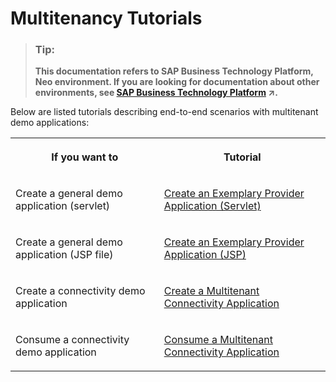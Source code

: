 <!-- loio39be2d25d25148cea4c11058f6a83d87 -->

# Multitenancy Tutorials



> ### Tip:  
> **This documentation refers to SAP Business Technology Platform, Neo environment. If you are looking for documentation about other environments, see [SAP Business Technology Platform](https://help.sap.com/viewer/65de2977205c403bbc107264b8eccf4b/Cloud/en-US/6a2c1ab5a31b4ed9a2ce17a5329e1dd8.html "SAP Business Technology Platform (SAP BTP) is an integrated offering comprised of four technology portfolios: database and data management, application development and integration, analytics, and intelligent technologies. The platform offers users the ability to turn data into business value, compose end-to-end business processes, and build and extend SAP applications quickly.") :arrow_upper_right:.**



Below are listed tutorials describing end-to-end scenarios with multitenant demo applications:




<table>
<tr>
<th valign="top">

If you want to



</th>
<th valign="top">

Tutorial



</th>
</tr>
<tr>
<td valign="top">

Create a general demo application \(servlet\)



</td>
<td valign="top">

[Create an Exemplary Provider Application \(Servlet\)](create-an-exemplary-provider-application-servlet-893f71c.md)



</td>
</tr>
<tr>
<td valign="top">

Create a general demo application \(JSP file\)



</td>
<td valign="top">

[Create an Exemplary Provider Application \(JSP\)](create-an-exemplary-provider-application-jsp-255422a.md)



</td>
</tr>
<tr>
<td valign="top">

Create a connectivity demo application



</td>
<td valign="top">

[Create a Multitenant Connectivity Application](create-a-multitenant-connectivity-application-d88900b.md)



</td>
</tr>
<tr>
<td valign="top">

Consume a connectivity demo application



</td>
<td valign="top">

[Consume a Multitenant Connectivity Application](consume-a-multitenant-connectivity-application-d2886a5.md)



</td>
</tr>
</table>


